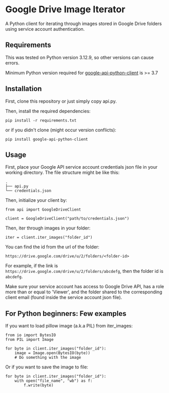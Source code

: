 # Google Drive Image Iterator

A Python client for iterating through images stored in Google Drive folders using service account authentication.

## Requirements

This was tested on Python version 3.12.9, so other versions can cause errors.

Minimum Python version required for [google-api-python-client](https://github.com/googleapis/google-api-python-client) is >= 3.7

## Installation

First, clone this repository or just simply copy api.py.

Then, install the required dependencies:

```pip install -r requirements.txt```

or if you didn't clone (might occur version conflicts):

```pip install google-api-python-client```

## Usage

First, place your Google API service account credentials json file in your working directory. The file structure might be like this:

```
.
├── api.py
└── credentials.json
```

Then, initialize your client by:

```
from api import GoogleDriveClient

client = GoogleDriveClient("path/to/credentials.json")
```

Then, iter through images in your folder:

```
iter = client.iter_images("folder_id")
```

You can find the id from the url of the folder:

```https://drive.google.com/drive/u/2/folders/<folder-id>```

For example, if the link is ```https://drive.google.com/drive/u/2/folders/abcdefg```, then the folder id is ```abcdefg```.

Make sure your service account has access to Google Drive API, has a role more than or equal to 'Viewer', and the folder shared to the corresponding client email (found inside the service account json file).

## For Python beginners: Few examples

If you want to load pillow image (a.k.a PIL) from iter_images:

```
from io import BytesIO
from PIL import Image

for byte in client.iter_images("folder_id"):
    image = Image.open(BytesIO(byte))
    # Do something with the image
```

Or if you want to save the image to file:
```
for byte in client.iter_images("folder_id"):
    with open("file_name", "wb") as f:
        f.write(byte)